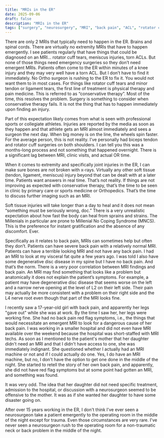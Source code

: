 ```yaml
---
title: "MRIs in the ER"
date: 2025-09-06
draft: false
description: "MRIs in the ER"
tags: ["surgery", "neurosurgery", "MRI", "back pain", "ACL", "rotator cuff", "expectations"]
---
```


There are only 2 MRIs that typically need to happen in the ER. Brains and spinal cords. There are virtually no extremity MRIs that have to happen emergently. I see patients regularly that have things that could be diagnosed on an MRI… rotator cuff tears, meniscus injuries, torn ACLs. But none of those things need emergency surgeries so they don’t need emergent MRIs. Patients often come to the ER within minutes of a knee injury and they may very well have a torn ACL. But I don’t have to find it immediately. No Ortho surgeon is rushing to the ER to fix it. You would not want them to in most cases. For things like rotator cuff tears and minor tendon or ligament tears, the first line of treatment is physical therapy and pain medicine. This is referred to as “conservative therapy”. Most of the time, this resolves the problem. Surgery is something to consider when conservative therapy fails. It is not the thing that has to happen immediately upon finding an injury.


Part of this expectation likely comes from what is seen with professional sports or collegiate athletes. Injuries are reported by the media as soon as they happen and that athlete gets an MRI almost immediately and sees a surgeon the next day. When big money is on the line, the wheels spin faster. For the average person, this is not reality. I’ve personally had biceps tendon and rotator cuff surgeries on both shoulders. I can tell you this was a months-long process and not something that happened overnight. There is a significant lag between MRI, clinic visits, and actual OR time.


When it comes to extremity and specifically joint injuries in the ER, I can make sure bones are not broken with x-rays. Virtually any other soft tissue (tendon, ligament, meniscus) injury beyond that can be dealt with at a later time. Patients want answers in real time. That’s not reality. If things are not improving as expected with conservative therapy, that’s the time to be seen in clinic by primary care or sports medicine or Orthopedics. That’s the time to discuss further imaging such as an MRI.


Soft tissue injuries will take longer than a day to heal and it does not mean “something must be seriously wrong, doc.” There is a very unrealistic expectation about how fast the body can heal from sprains and strains. The Millenials in particular are prone to Millenial No Coping Syndrome (MNCS). This is the preference for instant gratification and the absence of any discomfort. Ever.


Specifically as it relates to back pain, MRIs can sometimes help but often they don’t. Patients can have severe back pain with a relatively normal MRI. Patients can have a terrible looking MRI and not have any back pain. I had an MRI to look at my visceral fat quite a few years ago. I was told I also have some degenerative disc disease in my spine but I have no back pain. And that’s the norm. There is a very poor correlation between MRI findings and back pain. An MRI may find something that looks like a problem but anatomically it does not explain the patient’s symptoms. For example, a patient may have degenerative disc disease that seems worse on the left and a narrow nerve opening at the level of L2 on their left side. Their pain may actually be more consistent with a problem on their right side and the L4 nerve root even though that part of the MRI looks fine.


I recently saw a 17-year-old girl with back pain, and apparently her legs "gave out" while she was at work. By the time I saw her, her legs were working fine. She had no back pain red flag symptoms, i.e., the things that would necessitate an emergent MRI to look for a dangerous cause of her back pain. I was working in a smaller hospital and did not even have MRI available over the weekend because the hospital was short-staffed with MRI techs. As soon as I mentioned to the patient's mother that her daughter didn't need an MRI and that I didn't have access to one, she was immediately indignant. She questioned whether I actually had an MRI machine or not and if I could actually do one. Yes, I do have an MRI machine, but no, I don't have the option to get one done in the middle of the night. She started to retell the story of her own back pain, and apparently, she did not have red flag symptoms but at some point had gotten an MRI, and something was found.


It was very odd. The idea that her daughter did not need specific treatment, admission to the hospital, or discussion with a neurosurgeon seemed to be offensive to the mother. It was as if she wanted her daughter to have some disaster going on.


After over 15 years working in the ER, I don't think I've ever seen a neurosurgeon take a patient emergently to the operating room in the middle of the night except for trauma. Even those circumstances are very rare. I've never seen a neurosurgeon rush to the operating room for a non-traumatic neck or back problem in the middle of the night.
